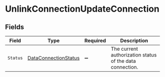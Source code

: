 # UnlinkConnectionUpdateConnection


## Fields

| Field                                                                   | Type                                                                    | Required                                                                | Description                                                             |
| ----------------------------------------------------------------------- | ----------------------------------------------------------------------- | ----------------------------------------------------------------------- | ----------------------------------------------------------------------- |
| `Status`                                                                | [DataConnectionStatus](../../Models/Components/DataConnectionStatus.md) | :heavy_minus_sign:                                                      | The current authorization status of the data connection.                |